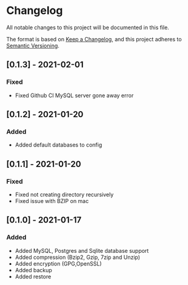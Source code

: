 # Changelog

All notable changes to this project will be documented in this file.

The format is based on [Keep a Changelog](https://keepachangelog.com/en/1.0.0/),
and this project adheres to [Semantic Versioning](https://semver.org/spec/v2.0.0.html).


## [0.1.3] - 2021-02-01

### Fixed

- Fixed Github CI MySQL server gone away error

## [0.1.2] - 2021-01-20

### Added

- Added default databases to config

## [0.1.1] - 2021-01-20

### Fixed

- Fixed not creating directory recursively
- Fixed issue with BZIP on mac

## [0.1.0] - 2021-01-17

### Added

- Added MySQL, Postgres and Sqlite database support
- Added compression (Bzip2, Gzip, 7zip and Unzip)
- Added encryption (GPG,OpenSSL)
- Added backup
- Added restore
